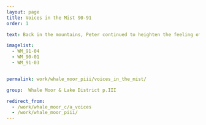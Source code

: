 ```yaml
---
layout: page
title: Voices in the Mist 90-91
order: 1

text: Back in the mountains, Peter continued to heighten the feeling of immersion and velocity through the landscape.  However, the paintings are also increasingly unreal and appear almost as if visions of an alien terrain.

imagelist:
  - WM_91-04
  - WM_90-01
  - WM_91-03


permalink: work/whale_moor_piii/voices_in_the_mist/

group:  Whale Moor & Lake District p.III

redirect_from:
  - /work/whale_moor_c/a_voices
  - /work/whale_moor_piii/
---
```

